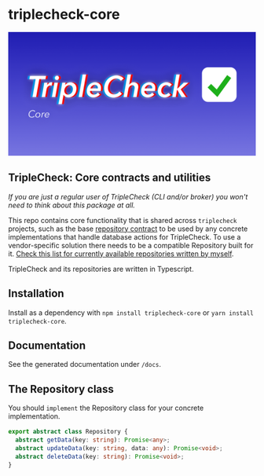 # triplecheck-core

![TripleCheck Core](readme/triplecheck-core.png)

## TripleCheck: Core contracts and utilities

_If you are just a regular user of TripleCheck (CLI and/or broker) you won't need to think about this package at all._

This repo contains core functionality that is shared across `triplecheck` projects, such as the base [repository contract](https://hannesdorfmann.com/android/evolution-of-the-repository-pattern/) to be used by any concrete implementations that handle database actions for TripleCheck. To use a vendor-specific solution there needs to be a compatible Repository built for it. [Check this list for currently available repositories written by myself](https://github.com/mikaelvesavuori?tab=repositories&q=triplecheck-repository&type=&language=&sort=).

TripleCheck and its repositories are written in Typescript.

## Installation

Install as a dependency with `npm install triplecheck-core` or `yarn install triplecheck-core`.

## Documentation

See the generated documentation under `/docs`.

## The Repository class

You should `implement` the Repository class for your concrete implementation.

```TypeScript
export abstract class Repository {
  abstract getData(key: string): Promise<any>;
  abstract updateData(key: string, data: any): Promise<void>;
  abstract deleteData(key: string): Promise<void>;
}
```
